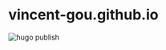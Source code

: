 # vincent-gou.github.io
![hugo publish](https://github.com/vincent-gou/Hugo/workflows/hugo%20publish/badge.svg?branch=master&event=deployment)
